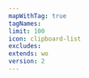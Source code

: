 ```yaml
---
mapWithTag: true
tagNames: 
limit: 100
icon: clipboard-list
excludes: 
extends: wo
version: 2
---
```

